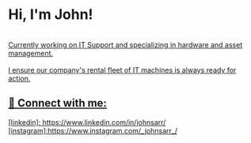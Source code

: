 <h1>Hi, I'm John! <br/><a href="https://github.com/johnsarr"></h1>
<br>Currently working on IT Support and specializing in hardware and asset management.</br>
<br>I ensure our company's rental fleet of IT machines is always ready for action.</br>



<h2> 📱 Connect with me:</h2>
[linkedin]: https://www.linkedin.com/in/johnsarr/
[instagram]:https://www.instagram.com/_johnsarr_/
